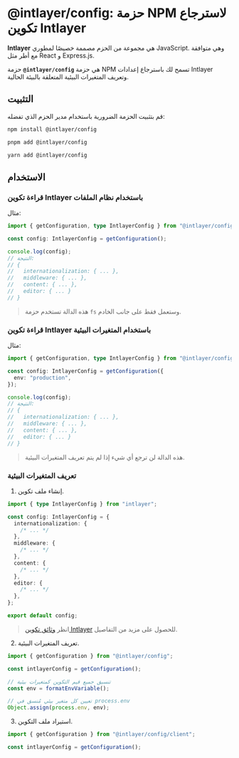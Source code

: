 # @intlayer/config: حزمة NPM لاسترجاع تكوين Intlayer

**Intlayer** هي مجموعة من الحزم مصممة خصيصًا لمطوري JavaScript. وهي متوافقة مع أطر مثل React و Express.js.

حزمة **`@intlayer/config`** هي حزمة NPM تسمح لك باسترجاع إعدادات Intlayer وتعريف المتغيرات البيئية المتعلقة بالبيئة الحالية.

## التثبيت

قم بتثبيت الحزمة الضرورية باستخدام مدير الحزم الذي تفضله:

```bash packageManager="npm"
npm install @intlayer/config
```

```bash packageManager="pnpm"
pnpm add @intlayer/config
```

```bash packageManager="yarn"
yarn add @intlayer/config
```

## الاستخدام

### قراءة تكوين Intlayer باستخدام نظام الملفات

مثال:

```ts
import { getConfiguration, type IntlayerConfig } from "@intlayer/config";

const config: IntlayerConfig = getConfiguration();

console.log(config);
// النتيجة:
// {
//   internationalization: { ... },
//   middleware: { ... },
//   content: { ... },
//   editor: { ... }
// }
```

> هذه الدالة تستخدم حزمة `fs` وستعمل فقط على جانب الخادم.

### قراءة تكوين Intlayer باستخدام المتغيرات البيئية

مثال:

```ts
import { getConfiguration, type IntlayerConfig } from "@intlayer/config/client";

const config: IntlayerConfig = getConfiguration({
  env: "production",
});

console.log(config);
// النتيجة:
// {
//   internationalization: { ... },
//   middleware: { ... },
//   content: { ... },
//   editor: { ... }
// }
```

> هذه الدالة لن ترجع أي شيء إذا لم يتم تعريف المتغيرات البيئية.

### تعريف المتغيرات البيئية

1. إنشاء ملف تكوين.

```ts fileName="intlayer.config.ts"
import { type IntlayerConfig } from "intlayer";

const config: IntlayerConfig = {
  internationalization: {
    /* ... */
  },
  middleware: {
    /* ... */
  },
  content: {
    /* ... */
  },
  editor: {
    /* ... */
  },
};

export default config;
```

> انظر [وثائق تكوين Intlayer](https://github.com/aymericzip/intlayer/blob/main/docs/ar/configuration.md) للحصول على مزيد من التفاصيل.

2. تعريف المتغيرات البيئية.

```ts
import { getConfiguration } from "@intlayer/config";

const intlayerConfig = getConfiguration();

// تنسيق جميع قيم التكوين كمتغيرات بيئية
const env = formatEnvVariable();

// تعيين كل متغير بيئي مُنسق في process.env
Object.assign(process.env, env);
```

3. استيراد ملف التكوين.

```ts
import { getConfiguration } from "@intlayer/config/client";

const intlayerConfig = getConfiguration();
```
